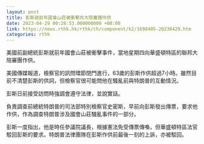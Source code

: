 ```yaml
---
layout: post
title: 彭斯就前年國會山莊被衝擊向大陪審團作供
date: 2023-04-29 00:28:53.000000000 +08:00
link: https://news.rthk.hk/rthk/ch/component/k2/1698405-20230429.htm
categories: rthk
---
```


美國前副總統彭斯就前年國會山莊被衝擊事件，當地星期四向華盛頓特區的聯邦大陪審團作供。

美國傳媒報道，檢察官的訊問環節閉門進行，63歲的彭斯作供超過7小時。雖然目前不清楚彭斯的供詞，但檢察官很可能問他在騷亂前與特朗普的互動情況。

彭斯日前接受訪問時強調會遵守法律，並說實話。

負責調查前總統特朗普的司法部特別檢察官史密斯，早前向彭斯發出傳票，要求他作供，作為調查特朗普涉及國會山莊騷亂事件的一部分。

彭斯一度指出，他是時任參議院議長，根據憲法免受傳票傳喚，但華盛頓特區法官駁回彭斯的要求。特朗普法律團隊在彭斯作供前最後一刻的上訴，亦被駁回。
